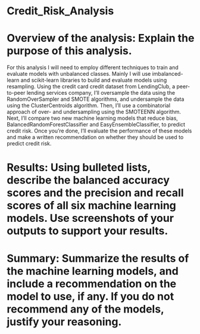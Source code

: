 # Credit_Risk_Analysis

# Overview of the analysis: Explain the purpose of this analysis.

For this analysis I will need to employ different techniques to train and evaluate models with unbalanced classes. Mainly I will use imbalanced-learn and scikit-learn libraries to build and evaluate models using resampling. 
Using the credit card credit dataset from LendingClub, a peer-to-peer lending services company, I’ll oversample the data using the RandomOverSampler and SMOTE algorithms, and undersample the data using the ClusterCentroids algorithm. Then, I’ll use a combinatorial approach of over- and undersampling using the SMOTEENN algorithm. Next, I’ll compare two new machine learning models that reduce bias, BalancedRandomForestClassifier and EasyEnsembleClassifier, to predict credit risk. Once you’re done, I’ll evaluate the performance of these models and make a written recommendation on whether they should be used to predict credit risk.

# Results: Using bulleted lists, describe the balanced accuracy scores and the precision and recall scores of all six machine learning models. Use screenshots of your outputs to support your results.




# Summary: Summarize the results of the machine learning models, and include a recommendation on the model to use, if any. If you do not recommend any of the models, justify your reasoning.





